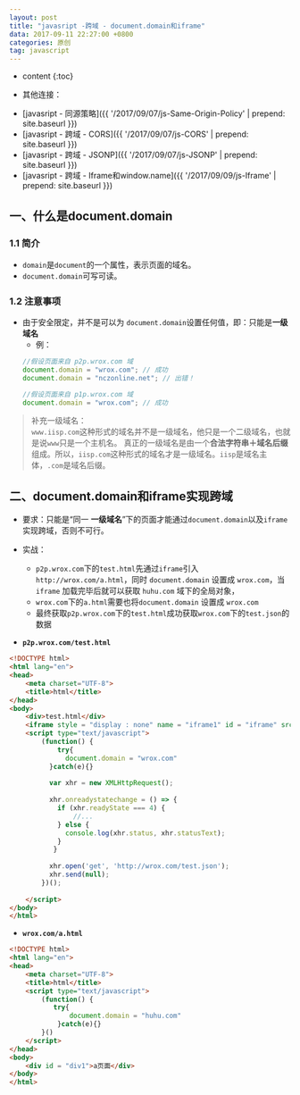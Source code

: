 ```yaml
---
layout: post
title: "javasript -跨域 - document.domain和iframe"
data: 2017-09-11 22:27:00 +0800
categories: 原创
tag: javascript
---
```

* content
{:toc}

* 其他连接：

+ [javasript - 同源策略]({{ '/2017/09/07/js-Same-Origin-Policy' | prepend: site.baseurl }})
+ [javasript - 跨域 - CORS]({{ '/2017/09/07/js-CORS' | prepend: site.baseurl }})
+ [javasript - 跨域 - JSONP]({{ '/2017/09/07/js-JSONP' | prepend: site.baseurl }})
+ [javasript - 跨域 - Iframe和window.name]({{ '/2017/09/09/js-Iframe' | prepend: site.baseurl }})

<!-- more -->

## 一、什么是document.domain

### 1.1 简介

* `domain`是`document`的一个属性，表示页面的域名。
* `document.domain`可写可读。

### 1.2 注意事项

* 由于安全限定，并不是可以为 `document.domain`设置任何值，即：只能是**一级域名**
    * 例：
    ```js
    //假设页面来自 p2p.wrox.com 域
    document.domain = "wrox.com"; // 成功
    document.domain = "nczonline.net"; // 出错！
    
    //假设页面来自 p1p.wrox.com 域
    document.domain = "wrox.com"; // 成功
    ```

> 补充一级域名：  
> `www.iisp.com`这种形式的域名并不是一级域名，他只是一个二级域名，也就是说`www`只是一个主机名。
         真正的一级域名是由一个**合法字符串＋域名后缀**组成。所以，`iisp.com`这种形式的域名才是一级域名。`iisp`是域名主体，`.com`是域名后缀。

## 二、document.domain和iframe实现跨域

* 要求：只能是“同一 **一级域名**”下的页面才能通过`document.domain`以及`iframe`实现跨域，否则不可行。
* 实战：
    * `p2p.wrox.com`下的`test.html`先通过`iframe`引入`http://wrox.com/a.html`，同时 `document.domain` 设置成 `wrox.com`，当 `iframe` 加载完毕后就可以获取 `huhu.com` 域下的全局对象，
    * `wrox.com`下的`a.html`需要也将`document.domain` 设置成 `wrox.com`
    * 最终获取`p2p.wrox.com`下的`test.html`成功获取`wrox.com`下的`test.json`的数据

* **`p2p.wrox.com/test.html`**

```html
<!DOCTYPE html>
<html lang="en">
<head>
    <meta charset="UTF-8">
    <title>html</title>
</head>
<body>
    <div>test.html</div>
    <iframe style = "display : none" name = "iframe1" id = "iframe" src="http://wrox.com/a.html" frameborder="0"></iframe>
    <script type="text/javascript">
        (function() {
            try{
              document.domain = "wrox.com"
          }catch(e){}
          
          var xhr = new XMLHttpRequest();
          
          xhr.onreadystatechange = () => {
            if (xhr.readyState === 4) {
                //...
            } else {
              console.log(xhr.status, xhr.statusText);
            }
           }
      
          xhr.open('get', 'http://wrox.com/test.json');
          xhr.send(null);
        })();
      
    </script>
</body>
</html>
```

* **`wrox.com/a.html`**

```html
<!DOCTYPE html>
<html lang="en">
<head>
    <meta charset="UTF-8">
    <title>html</title>
    <script type="text/javascript">
        (function() {
           try{
               document.domain = "huhu.com"
            }catch(e){}
        }()
    </script>
</head>
<body>
    <div id = "div1">a页面</div>
</body>
</html>
```